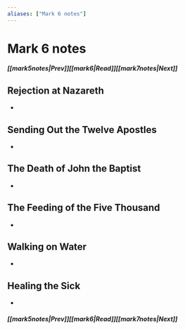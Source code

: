 ```yaml
---
aliases: ["Mark 6 notes"]
---
```

# Mark 6 notes
##### <span class=arrow-left></span>[[mark5notes|Prev]]<span class=navigation-separator></span>[[mark6|Read]]<span class=navigation-separator></span>[[mark7notes|Next]]<span class=arrow-right></span>
## Rejection at Nazareth
- 
## Sending Out the Twelve Apostles
- 
## The Death of John the Baptist
- 
## The Feeding of the Five Thousand
- 
## Walking on Water
- 
## Healing the Sick
- 
##### <span class=arrow-left></span>[[mark5notes|Prev]]<span class=navigation-separator></span>[[mark6|Read]]<span class=navigation-separator></span>[[mark7notes|Next]]<span class=arrow-right></span>